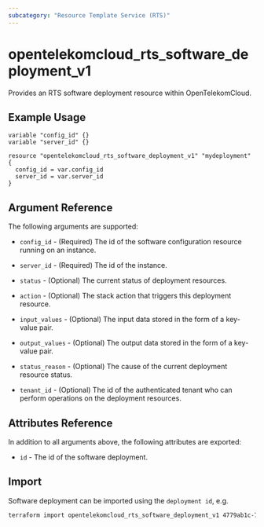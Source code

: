 ```yaml
---
subcategory: "Resource Template Service (RTS)"
---
```


# opentelekomcloud_rts_software_deployment_v1

Provides an RTS software deployment resource within OpenTelekomCloud.

## Example Usage

```hcl
variable "config_id" {}
variable "server_id" {}

resource "opentelekomcloud_rts_software_deployment_v1" "mydeployment" {
  config_id = var.config_id
  server_id = var.server_id
}
```

## Argument Reference

The following arguments are supported:

* `config_id` - (Required) The id of the software configuration resource running on an instance.

* `server_id` - (Required) The id of the instance.

* `status` - (Optional) The current status of deployment resources.

* `action` - (Optional) The stack action that triggers this deployment resource.

* `input_values` - (Optional) The input data stored in the form of a key-value pair.

* `output_values` - (Optional) The output data stored in the form of a key-value pair.

* `status_reason` - (Optional) The cause of the current deployment resource status.

* `tenant_id` - (Optional) The id of the authenticated tenant who can perform operations on the deployment resources.

## Attributes Reference

In addition to all arguments above, the following attributes are exported:

* `id` - The id of the software deployment.

## Import

Software deployment can be imported using the `deployment id`, e.g.

```sh
terraform import opentelekomcloud_rts_software_deployment_v1 4779ab1c-7c1a-44b1-a02e-93dfc361b32d
```
